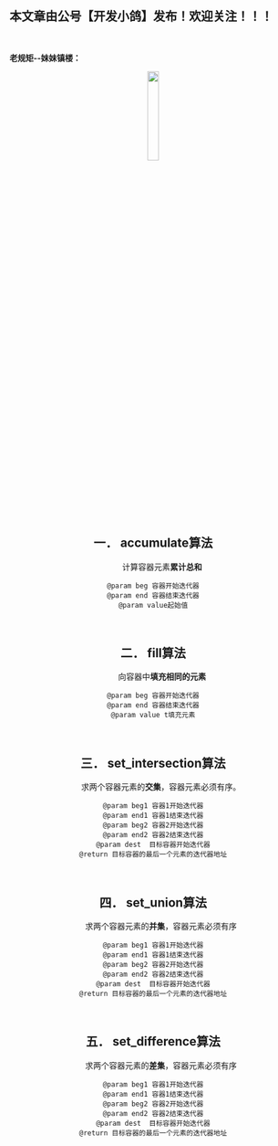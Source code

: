 ﻿## 本文章由公号【开发小鸽】发布！欢迎关注！！！
<br>

**老规矩--妹妹镇楼：**
<center>
<img src="https://img-blog.csdnimg.cn/20200721223424816.JPG"   width="20%">

## 一．	accumulate算法
 &nbsp;  &nbsp;  &nbsp;  &nbsp; 计算容器元素**累计总和**
<br>

	@param beg 容器开始迭代器
	@param end 容器结束迭代器
	@param value起始值

<br>

## 二．	fill算法
 &nbsp;  &nbsp;  &nbsp;  &nbsp; 向容器中**填充相同的元素**	
<br>

	@param beg 容器开始迭代器
	@param end 容器结束迭代器
	@param value t填充元素
<br>

## 三．	set_intersection算法 
 &nbsp;  &nbsp;  &nbsp;  &nbsp;求两个容器元素的**交集**，容器元素必须有序。
<br>

	@param beg1 容器1开始迭代器
	@param end1 容器1结束迭代器
	@param beg2 容器2开始迭代器
	@param end2 容器2结束迭代器
	@param dest  目标容器开始迭代器
	@return 目标容器的最后一个元素的迭代器地址
<br>

## 四．	set_union算法 
 &nbsp;  &nbsp;  &nbsp;  &nbsp;求两个容器元素的**并集**，容器元素必须有序
<br>

	@param beg1 容器1开始迭代器
	@param end1 容器1结束迭代器
	@param beg2 容器2开始迭代器
	@param end2 容器2结束迭代器
	@param dest  目标容器开始迭代器
	@return 目标容器的最后一个元素的迭代器地址
<br>

## 五．	set_difference算法 
 &nbsp;  &nbsp;  &nbsp;  &nbsp;求两个容器元素的**差集**，容器元素必须有序
<br>

	@param beg1 容器1开始迭代器
	@param end1 容器1结束迭代器
	@param beg2 容器2开始迭代器
	@param end2 容器2结束迭代器
	@param dest  目标容器开始迭代器
	@return 目标容器的最后一个元素的迭代器地址


